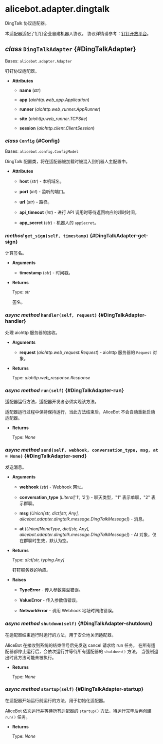 # alicebot.adapter.dingtalk

DingTalk 协议适配器。

本适配器适配了钉钉企业自建机器人协议。
协议详情请参考：[钉钉开放平台](https://open.dingtalk.com/document/robots/robot-overview)。

## _class_ `DingTalkAdapter` {#DingTalkAdapter}

Bases: `alicebot.adapter.Adapter`

钉钉协议适配器。

- **Attributes**

  - **name** (_str_)

  - **app** (_aiohttp.web\_app.Application_)

  - **runner** (_aiohttp.web\_runner.AppRunner_)

  - **site** (_aiohttp.web\_runner.TCPSite_)

  - **session** (_aiohttp.client.ClientSession_)

### _class_ `Config` {#Config}

Bases: `alicebot.config.ConfigModel`

DingTalk 配置类，将在适配器被加载时被混入到机器人主配置中。

- **Attributes**

  - **host** (_str_) - 本机域名。

  - **port** (_int_) - 监听的端口。

  - **url** (_str_) - 路径。

  - **api\_timeout** (_int_) - 进行 API 调用时等待返回响应的超时时间。

  - **app\_secret** (_str_) - 机器人的 `appSecret`。

### _method_ `get_sign(self, timestamp)` {#DingTalkAdapter-get-sign}

计算签名。

- **Arguments**

  - **timestamp** (_str_) - 时间戳。

- **Returns**

  Type: _str_

  签名。

### _async method_ `handler(self, request)` {#DingTalkAdapter-handler}

处理 aiohttp 服务器的接收。

- **Arguments**

  - **request** (_aiohttp.web\_request.Request_) - aiohttp 服务器的 `Request` 对象。

- **Returns**

  Type: _aiohttp.web\_response.Response_

### _async method_ `run(self)` {#DingTalkAdapter-run}

适配器运行方法，适配器开发者必须实现该方法。

适配器运行过程中保持保持运行，当此方法结束后，AliceBot 不会自动重新启动适配器。

- **Returns**

  Type: _None_

### _async method_ `send(self, webhook, conversation_type, msg, at = None)` {#DingTalkAdapter-send}

发送消息。

- **Arguments**

  - **webhook** (_str_) - Webhook 网址。

  - **conversation\_type** (_Literal\['1', '2'\]_) - 聊天类型，"1" 表示单聊，"2" 表示群聊。

  - **msg** (_Union\[str, dict\[str, Any\], alicebot.adapter.dingtalk.message.DingTalkMessage\]_) - 消息。

  - **at** (_Union\[NoneType, dict\[str, Any\], alicebot.adapter.dingtalk.message.DingTalkMessage\]_) - At 对象，仅在群聊时生效，默认为空。

- **Returns**

  Type: _dict\[str, typing.Any\]_

  钉钉服务器的响应。

- **Raises**

  - **TypeError** - 传入参数类型错误。

  - **ValueError** - 传入参数值错误。

  - **NetworkError** - 调用 Webhook 地址时网络错误。

### _async method_ `shutdown(self)` {#DingTalkAdapter-shutdown}

在适配器结束运行时运行的方法，用于安全地关闭适配器。

AliceBot 在接收到系统的结束信号后先发送 cancel 请求给 run 任务。
在所有适配器都停止运行后，会依次运行并等待所有适配器的 `shutdown()` 方法。
当强制退出时此方法可能未被执行。

- **Returns**

  Type: _None_

### _async method_ `startup(self)` {#DingTalkAdapter-startup}

在适配器开始运行前运行的方法，用于初始化适配器。

AliceBot 依次运行并等待所有适配器的 `startup()` 方法，待运行完毕后再创建 `run()` 任务。

- **Returns**

  Type: _None_
